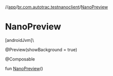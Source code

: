 //[app](../../index.md)/[br.com.autotrac.testnanoclient](index.md)/[NanoPreview](-nano-preview.md)

# NanoPreview

[androidJvm]\

@Preview(showBackground = true)

@Composable

fun [NanoPreview](-nano-preview.md)()
